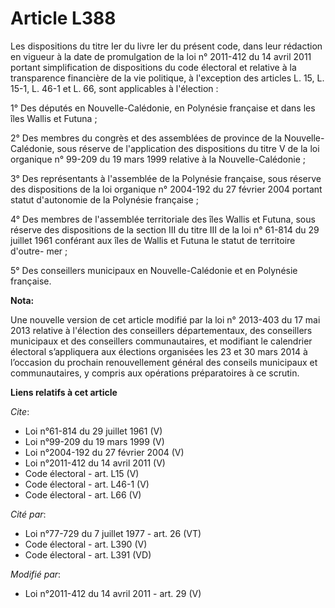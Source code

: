 # Article L388

Les dispositions du titre Ier du livre Ier du présent code, dans leur rédaction en vigueur à la date de promulgation de la
loi n° 2011-412 du 14 avril 2011 portant simplification de dispositions du code électoral et relative à la transparence
financière de la vie politique, à l'exception des articles L. 15, L. 15-1, L. 46-1 et L. 66, sont applicables à l'élection : 

1° Des députés en Nouvelle-Calédonie, en Polynésie française et dans les îles Wallis et Futuna ; 

2° Des membres du congrès et des assemblées de province de la Nouvelle-Calédonie, sous réserve de l'application des
dispositions du titre V de la loi organique n° 99-209 du 19 mars 1999 relative à la Nouvelle-Calédonie ; 

3° Des représentants à l'assemblée de la Polynésie française, sous réserve des dispositions de la loi organique n° 2004-192
du 27 février 2004 portant statut d'autonomie de la Polynésie française ; 

4° Des membres de l'assemblée territoriale des îles Wallis et Futuna, sous réserve des dispositions de la section III du
titre III de la loi n° 61-814 du 29 juillet 1961 conférant aux îles de Wallis et Futuna le statut de territoire d'outre-
mer ; 

5° Des conseillers municipaux en Nouvelle-Calédonie et en Polynésie française.

**Nota:**

Une nouvelle version de cet article modifié par la loi n° 2013-403 du 17 mai 2013 relative à l'élection des conseillers
départementaux, des conseillers municipaux et des conseillers communautaires, et modifiant le calendrier électoral
s’appliquera aux élections organisées les 23 et 30 mars 2014 à l’occasion du prochain renouvellement général des conseils
municipaux et communautaires, y compris aux opérations préparatoires à ce scrutin.

**Liens relatifs à cet article**

_Cite_:

  - Loi n°61-814 du 29 juillet 1961 (V)
  - Loi n°99-209 du 19 mars 1999 (V)
  - Loi n°2004-192 du 27 février 2004 (V)
  - Loi n°2011-412 du 14 avril 2011 (V)
  - Code électoral - art. L15 (V)
  - Code électoral - art. L46-1 (V)
  - Code électoral - art. L66 (V)

_Cité par_:

  - Loi n°77-729 du 7 juillet 1977 - art. 26 (VT)
  - Code électoral - art. L390 (V)
  - Code électoral - art. L391 (VD)

_Modifié par_:

  - Loi n°2011-412 du 14 avril 2011 - art. 29 (V)
